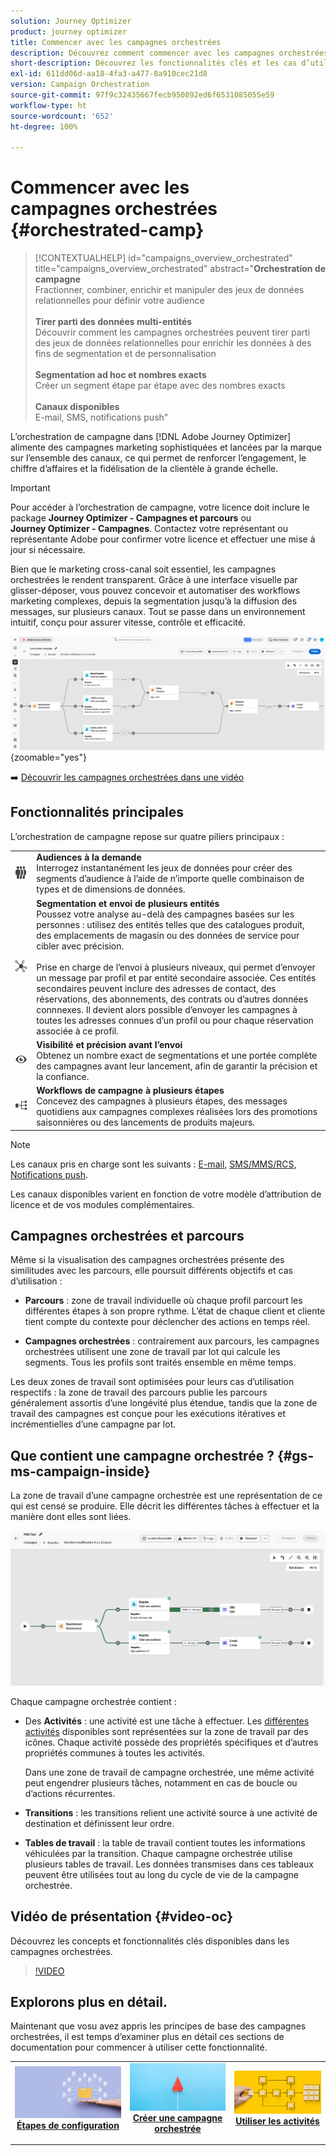 ```yaml
---
solution: Journey Optimizer
product: journey optimizer
title: Commencer avec les campagnes orchestrées
description: Découvrez comment commencer avec les campagnes orchestrées
short-description: Découvrez les fonctionnalités clés et les cas d’utilisation des campagnes orchestrées.
exl-id: 611dd06d-aa18-4fa3-a477-8a910cec21d8
version: Campaign Orchestration
source-git-commit: 97f9c32435667fecb950892ed6f6531085055e59
workflow-type: ht
source-wordcount: '652'
ht-degree: 100%

---
```



# Commencer avec les campagnes orchestrées {#orchestrated-camp}

>[!CONTEXTUALHELP]
>id="campaigns_overview_orchestrated"
>title="campaigns_overview_orchestrated"
>abstract="<b>Orchestration de campagne</b><br/>Fractionner, combiner, enrichir et manipuler des jeux de données relationnelles pour définir votre audience<br/><br/> <b>Tirer parti des données multi-entités</b><br/>Découvrir comment les campagnes orchestrées peuvent tirer parti des jeux de données relationnelles pour enrichir les données à des fins de segmentation et de personnalisation<br/><br/><b>Segmentation ad hoc et nombres exacts</b><br/>Créer un segment étape par étape avec des nombres exacts<br/><br/><b>Canaux disponibles</b><br/>E-mail, SMS, notifications push"

L’orchestration de campagne dans [!DNL Adobe Journey Optimizer] alimente des campagnes marketing sophistiquées et lancées par la marque sur l’ensemble des canaux, ce qui permet de renforcer l’engagement, le chiffre d’affaires et la fidélisation de la clientèle à grande échelle.

>[!IMPORTANT]
>
>Pour accéder à l’orchestration de campagne, votre licence doit inclure le package **Journey Optimizer - Campagnes et parcours** ou **Journey Optimizer - Campagnes**. Contactez votre représentant ou représentante Adobe pour confirmer votre licence et effectuer une mise à jour si nécessaire.

Bien que le marketing cross-canal soit essentiel, les campagnes orchestrées le rendent transparent. Grâce à une interface visuelle par glisser-déposer, vous pouvez concevoir et automatiser des workflows marketing complexes, depuis la segmentation jusqu’à la diffusion des messages, sur plusieurs canaux. Tout se passe dans un environnement intuitif, conçu pour assurer vitesse, contrôle et efficacité.

![](assets/canvas-example-diagram.png){zoomable="yes"}

➡️ [Découvrir les campagnes orchestrées dans une vidéo](#video-oc)

## Fonctionnalités principales

L’orchestration de campagne repose sur quatre piliers principaux :

<table style="table-layout:auto">
<tr style="border: 0;">
<td><img alt="Audiences à la demande" src="assets/do-not-localize/icon-audience.svg" width="150px"></a></td><td><b>Audiences à la demande</b><br/>Interrogez instantanément les jeux de données pour créer des segments d’audience à l’aide de n’importe quelle combinaison de types et de dimensions de données.</td></tr>
<tr style="border: 0;">
<td><img alt="Segmentation et envoi de plusieurs entités" src="assets/do-not-localize/icon-entity.svg" width="150px"></a></td><td><b>Segmentation et envoi de plusieurs entités</b><br/>Poussez votre analyse au-delà des campagnes basées sur les personnes : utilisez des entités telles que des catalogues produit, des emplacements de magasin ou des données de service pour cibler avec précision.<br/><br/>
Prise en charge de l’envoi à plusieurs niveaux, qui permet d’envoyer un message par profil et par entité secondaire associée. Ces entités secondaires peuvent inclure des adresses de contact, des réservations, des abonnements, des contrats ou d’autres données connnexes. Il devient alors possible d’envoyer les campagnes à toutes les adresses connues d’un profil ou pour chaque réservation associée à ce profil.</td></tr>
<tr style="border: 0;">
<td><img alt="Visibilité et précision avant l’envoi" src="assets/do-not-localize/icon-visibility.svg" width="150px"></a></td><td><b>Visibilité et précision avant l’envoi</b><br/>Obtenez un nombre exact de segmentations et une portée complète des campagnes avant leur lancement, afin de garantir la précision et la confiance.</td></tr>
<tr style="border: 0;">
<td><img alt="Workflows de campagne à plusieurs étapes" src="assets/do-not-localize/icon-multistep.svg" width="150px"></a></td><td><b>Workflows de campagne à plusieurs étapes</b><br/>Concevez des campagnes à plusieurs étapes, des messages quotidiens aux campagnes complexes réalisées lors des promotions saisonnières ou des lancements de produits majeurs.</td></tr>
</table>


>[!NOTE]
>
>Les canaux pris en charge sont les suivants : [E-mail](../email/get-started-email.md), [SMS/MMS/RCS](../sms/get-started-sms.md), [Notifications push](../push/get-started-push.md).
>
>Les canaux disponibles varient en fonction de votre modèle d’attribution de licence et de vos modules complémentaires.

## Campagnes orchestrées et parcours

Même si la visualisation des campagnes orchestrées présente des similitudes avec les parcours, elle poursuit différents objectifs et cas d’utilisation :

* **Parcours** : zone de travail individuelle où chaque profil parcourt les différentes étapes à son propre rythme. L’état de chaque client et cliente tient compte du contexte pour déclencher des actions en temps réel.

* **Campagnes orchestrées** : contrairement aux parcours, les campagnes orchestrées utilisent une zone de travail par lot qui calcule les segments. Tous les profils sont traités ensemble en même temps.

Les deux zones de travail sont optimisées pour leurs cas d’utilisation respectifs : la zone de travail des parcours publie les parcours généralement assortis d’une longévité plus étendue, tandis que la zone de travail des campagnes est conçue pour les exécutions itératives et incrémentielles d’une campagne par lot.

## Que contient une campagne orchestrée ? {#gs-ms-campaign-inside}

La zone de travail d’une campagne orchestrée est une représentation de ce qui est censé se produire. Elle décrit les différentes tâches à effectuer et la manière dont elles sont liées.

![image affichant la zone de travail des campagnes orchestrées](assets/canvas-example.png)

Chaque campagne orchestrée contient :

* Des **Activités** : une activité est une tâche à effectuer. Les [différentes activités](activities/about-activities.md) disponibles sont représentées sur la zone de travail par des icônes. Chaque activité possède des propriétés spécifiques et d’autres propriétés communes à toutes les activités.

  Dans une zone de travail de campagne orchestrée, une même activité peut engendrer plusieurs tâches, notamment en cas de boucle ou d’actions récurrentes.

* **Transitions** : les transitions relient une activité source à une activité de destination et définissent leur ordre.

* **Tables de travail** : la table de travail contient toutes les informations véhiculées par la transition. Chaque campagne orchestrée utilise plusieurs tables de travail. Les données transmises dans ces tableaux peuvent être utilisées tout au long du cycle de vie de la campagne orchestrée.


## Vidéo de présentation {#video-oc}

Découvrez les concepts et fonctionnalités clés disponibles dans les campagnes orchestrées.


>[!VIDEO](https://video.tv.adobe.com/v/3471538/?learn=on&enablevpops)


## Explorons plus en détail.

Maintenant que vosu avez appris les principes de base des campagnes orchestrées, il est temps d’examiner plus en détail ces sections de documentation pour commencer à utiliser cette fonctionnalité.

<table><tr style="border: 0; text-align: center;">
<td>
<a href="gs-campaign-creation.md">
<img alt="Accéder aux campagnes et les gérer" src="assets/do-not-localize/workflow-access.jpeg">
</a>
<div>
<a href="gs-campaign-creation.md"><strong>Étapes de configuration</strong></a>
</div>
<p>
</td>
<td>
<a href="create-orchestrated-campaign.md">
<img alt="Lead" src="assets/do-not-localize/workflow-create.jpeg">
</a>
<div><a href="create-orchestrated-campaign.md"><strong>Créer une campagne orchestrée</strong>
</div>
<p>
</td>
<td>
<a href="activities/about-activities.md">
<img alt="Peu fréquent" src="assets/do-not-localize/workflow-activities.jpeg">
</a>
<div>
<a href="activities/about-activities.md"><strong>Utiliser les activités</strong></a>
</div>
<p></td>
</tr></table>
